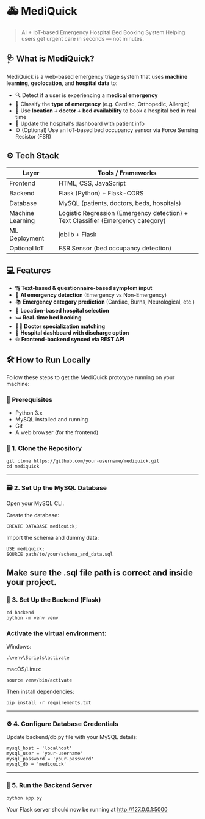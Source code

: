 # 🚑 MediQuick

> AI + IoT-based Emergency Hospital Bed Booking System
> Helping users get urgent care in seconds — not minutes.

## 🩺 What is MediQuick?

MediQuick is a web-based emergency triage system that uses **machine learning**, **geolocation**, and **hospital data** to:

- 🔍 Detect if a user is experiencing a **medical emergency**
- 🧠 Classify the **type of emergency** (e.g. Cardiac, Orthopedic, Allergic)
- 📍 Use **location + doctor + bed availability** to book a hospital bed in real time
- 🏥 Update the hospital's dashboard with patient info
- ⚙️ (Optional) Use an IoT-based bed occupancy sensor via Force Sensing Resistor (FSR)

## ⚙️ Tech Stack

| Layer | Tools / Frameworks |
|-------|-------------------|
| Frontend | HTML, CSS, JavaScript |
| Backend | Flask (Python) + Flask-CORS |
| Database | MySQL (patients, doctors, beds, hospitals) |
| Machine Learning | Logistic Regression (Emergency detection) + Text Classifier (Emergency category) |
| ML Deployment | joblib + Flask |
| Optional IoT | FSR Sensor (bed occupancy detection) |

## 💻 Features

- 🔠 **Text-based & questionnaire-based symptom input**
- 🤖 **AI emergency detection** (Emergency vs Non-Emergency)
- 📚 **Emergency category prediction** (Cardiac, Burns, Neurological, etc.)
- 🏥 **Location-based hospital selection**
- 🛏️ **Real-time bed booking**
- 👨‍⚕️ **Doctor specialization matching**
- 🧾 **Hospital dashboard with discharge option**
- 🌐 **Frontend-backend synced via REST API**

## 🛠️ How to Run Locally
Follow these steps to get the MediQuick prototype running on your machine:

### 🔧 Prerequisites
- Python 3.x
- MySQL installed and running
- Git
- A web browser (for the frontend)

### 📁 1. Clone the Repository
```
git clone https://github.com/your-username/mediquick.git
cd mediquick
```
---

### 🗃️ 2. Set Up the MySQL Database
Open your MySQL CLI.

Create the database:
```
CREATE DATABASE mediquick;
```
Import the schema and dummy data:
```
USE mediquick;
SOURCE path/to/your/schema_and_data.sql
```
Make sure the .sql file path is correct and inside your project.
---
### 🐍 3. Set Up the Backend (Flask)
```
cd backend
python -m venv venv
```
### Activate the virtual environment:
Windows:
```
.\venv\Scripts\activate
```
macOS/Linux:
```
source venv/bin/activate
```
Then install dependencies:
```
pip install -r requirements.txt
```
---
### ⚙️ 4. Configure Database Credentials
Update backend/db.py file with your MySQL details:
```
mysql_host = 'localhost'
mysql_user = 'your-username'
mysql_password = 'your-password'
mysql_db = 'mediquick'
```
---
### 🚀 5. Run the Backend Server
```
python app.py
```
Your Flask server should now be running at http://127.0.0.1:5000